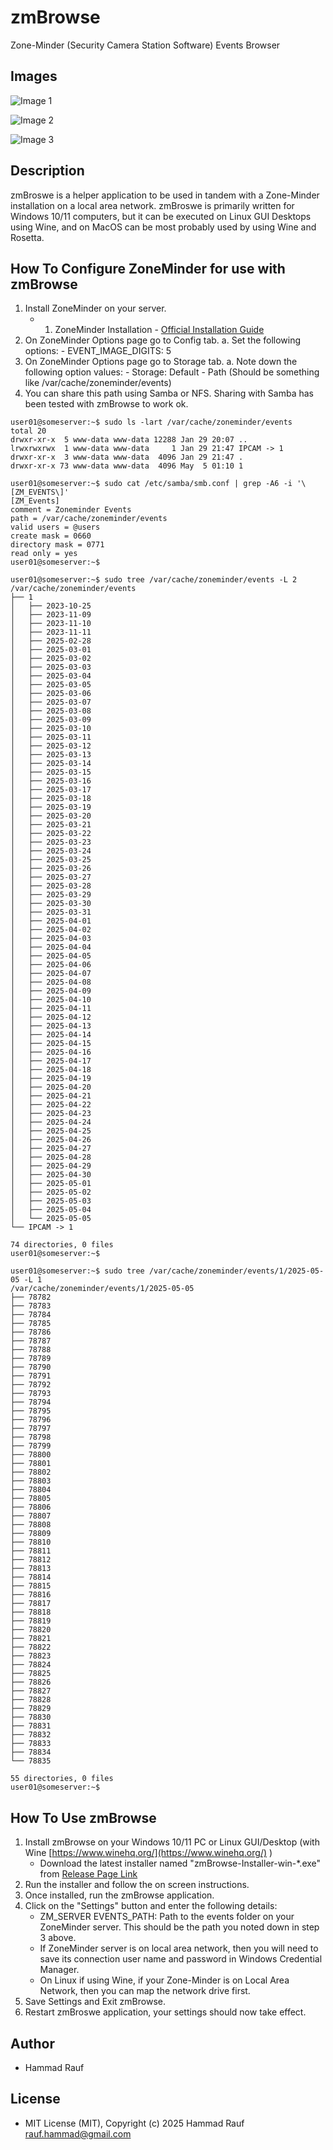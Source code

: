 ﻿# zmBrowse
Zone-Minder (Security Camera Station Software) Events Browser

## Images
![Image 1](https://github.com/hammadrauf/zmBrowse/blob/main/images/screenshot-generating.png?raw=true)

![Image 2](https://github.com/hammadrauf/zmBrowse/blob/main/images/screenshot-ready.png?raw=true)

![Image 3](https://github.com/hammadrauf/zmBrowse/blob/main/images/screenshot-mouse-clicks.png?raw=true)

## Description
zmBroswe is a helper application to be used in tandem with a Zone-Minder installation on a local area network.
zmBroswe is primarily written for Windows 10/11 computers, but it can be executed on Linux GUI Desktops using Wine,
and on MacOS can be most probably used by using Wine and Rosetta.

## How To Configure ZoneMinder for use with zmBrowse
1. Install ZoneMinder on your server.
	- 1. ZoneMinder Installation - [Official Installation Guide](https://zoneminder.readthedocs.io/en/latest/installationguide/index.html)	
1. On ZoneMinder Options page go to Config tab.
	a. Set the following options:
		- EVENT_IMAGE_DIGITS: 5
1. On ZoneMinder Options page go to Storage tab.
	a. Note down the following option values:
		- Storage: Default - Path (Should be something like /var/cache/zoneminder/events)
1. You can share this path using Samba or NFS. Sharing with Samba has been tested with zmBrowse to work ok.
```
user01@someserver:~$ sudo ls -lart /var/cache/zoneminder/events
total 20
drwxr-xr-x  5 www-data www-data 12288 Jan 29 20:07 ..
lrwxrwxrwx  1 www-data www-data     1 Jan 29 21:47 IPCAM -> 1
drwxr-xr-x  3 www-data www-data  4096 Jan 29 21:47 .
drwxr-xr-x 73 www-data www-data  4096 May  5 01:10 1

user01@someserver:~$ sudo cat /etc/samba/smb.conf | grep -A6 -i '\[ZM_EVENTS\]'
[ZM_Events]
comment = Zoneminder Events
path = /var/cache/zoneminder/events
valid users = @users
create mask = 0660
directory mask = 0771
read only = yes
user01@someserver:~$

user01@someserver:~$ sudo tree /var/cache/zoneminder/events -L 2
/var/cache/zoneminder/events
├── 1
│   ├── 2023-10-25
│   ├── 2023-11-09
│   ├── 2023-11-10
│   ├── 2023-11-11
│   ├── 2025-02-28
│   ├── 2025-03-01
│   ├── 2025-03-02
│   ├── 2025-03-03
│   ├── 2025-03-04
│   ├── 2025-03-05
│   ├── 2025-03-06
│   ├── 2025-03-07
│   ├── 2025-03-08
│   ├── 2025-03-09
│   ├── 2025-03-10
│   ├── 2025-03-11
│   ├── 2025-03-12
│   ├── 2025-03-13
│   ├── 2025-03-14
│   ├── 2025-03-15
│   ├── 2025-03-16
│   ├── 2025-03-17
│   ├── 2025-03-18
│   ├── 2025-03-19
│   ├── 2025-03-20
│   ├── 2025-03-21
│   ├── 2025-03-22
│   ├── 2025-03-23
│   ├── 2025-03-24
│   ├── 2025-03-25
│   ├── 2025-03-26
│   ├── 2025-03-27
│   ├── 2025-03-28
│   ├── 2025-03-29
│   ├── 2025-03-30
│   ├── 2025-03-31
│   ├── 2025-04-01
│   ├── 2025-04-02
│   ├── 2025-04-03
│   ├── 2025-04-04
│   ├── 2025-04-05
│   ├── 2025-04-06
│   ├── 2025-04-07
│   ├── 2025-04-08
│   ├── 2025-04-09
│   ├── 2025-04-10
│   ├── 2025-04-11
│   ├── 2025-04-12
│   ├── 2025-04-13
│   ├── 2025-04-14
│   ├── 2025-04-15
│   ├── 2025-04-16
│   ├── 2025-04-17
│   ├── 2025-04-18
│   ├── 2025-04-19
│   ├── 2025-04-20
│   ├── 2025-04-21
│   ├── 2025-04-22
│   ├── 2025-04-23
│   ├── 2025-04-24
│   ├── 2025-04-25
│   ├── 2025-04-26
│   ├── 2025-04-27
│   ├── 2025-04-28
│   ├── 2025-04-29
│   ├── 2025-04-30
│   ├── 2025-05-01
│   ├── 2025-05-02
│   ├── 2025-05-03
│   ├── 2025-05-04
│   └── 2025-05-05
└── IPCAM -> 1

74 directories, 0 files
user01@someserver:~$

user01@someserver:~$ sudo tree /var/cache/zoneminder/events/1/2025-05-05 -L 1
/var/cache/zoneminder/events/1/2025-05-05
├── 78782
├── 78783
├── 78784
├── 78785
├── 78786
├── 78787
├── 78788
├── 78789
├── 78790
├── 78791
├── 78792
├── 78793
├── 78794
├── 78795
├── 78796
├── 78797
├── 78798
├── 78799
├── 78800
├── 78801
├── 78802
├── 78803
├── 78804
├── 78805
├── 78806
├── 78807
├── 78808
├── 78809
├── 78810
├── 78811
├── 78812
├── 78813
├── 78814
├── 78815
├── 78816
├── 78817
├── 78818
├── 78819
├── 78820
├── 78821
├── 78822
├── 78823
├── 78824
├── 78825
├── 78826
├── 78827
├── 78828
├── 78829
├── 78830
├── 78831
├── 78832
├── 78833
├── 78834
└── 78835

55 directories, 0 files
user01@someserver:~$

```

## How To Use zmBrowse
1. Install zmBrowse on your Windows 10/11 PC or Linux GUI/Desktop (with Wine [https://www.winehq.org/](https://www.winehq.org/) )
	- Download the latest installer named "zmBrowse-Installer-win-*.exe" from [Release Page Link](https://github.com/hammadrauf/zmBrowse/releases)
1. Run the installer and follow the on screen instructions.
1. Once installed, run the zmBrowse application.
1. Click on the "Settings" button and enter the following details:
	- ZM_SERVER EVENTS_PATH: Path to the events folder on your ZoneMinder server. This should be the path you noted down in step 3 above.
	- If ZoneMinder server is on local area network, then you will need to save its connection user name and password in Windows Credential Manager.
	- On Linux if using Wine, if your Zone-Minder is on Local Area Network, then you can map the network drive first.
1. Save Settings and Exit zmBrowse.
1. Restart zmBroswe application, your settings should now take effect.

## Author
- Hammad Rauf

## License
- MIT License (MIT), Copyright (c) 2025 Hammad Rauf <rauf.hammad@gmail.com>
